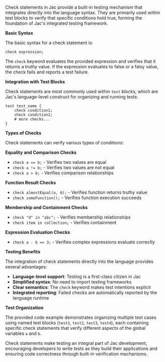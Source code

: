 Check statements in Jac provide a built-in testing mechanism that integrates directly into the language syntax. They are primarily used within test blocks to verify that specific conditions hold true, forming the foundation of Jac's integrated testing framework.

**Basic Syntax**

The basic syntax for a check statement is:
```jac
check expression;
```

The `check` keyword evaluates the provided expression and verifies that it returns a truthy value. If the expression evaluates to false or a falsy value, the check fails and reports a test failure.

**Integration with Test Blocks**

Check statements are most commonly used within `test` blocks, which are Jac's language-level construct for organizing and running tests:

```jac
test test_name {
    check condition1;
    check condition2;
    # more checks...
}
```

**Types of Checks**

Check statements can verify various types of conditions:

**Equality and Comparison Checks**
- `check a == b;` - Verifies two values are equal
- `check a != b;` - Verifies two values are not equal  
- `check a > b;` - Verifies comparison relationships

**Function Result Checks**
- `check almostEqual(a, 6);` - Verifies function returns truthy value
- `check someFunction();` - Verifies function execution succeeds

**Membership and Containment Checks**
- `check "d" in "abc";` - Verifies membership relationships
- `check item in collection;` - Verifies containment

**Expression Evaluation Checks**
- `check a - b == 3;` - Verifies complex expressions evaluate correctly

**Testing Benefits**

The integration of check statements directly into the language provides several advantages:

- **Language-level support**: Testing is a first-class citizen in Jac
- **Simplified syntax**: No need to import testing frameworks
- **Clear semantics**: The `check` keyword makes test intentions explicit
- **Integrated reporting**: Failed checks are automatically reported by the language runtime

**Test Organization**

The provided code example demonstrates organizing multiple test cases using named test blocks (`test1`, `test2`, `test3`, `test4`), each containing specific check statements that verify different aspects of the global variables `a` and `b`.

Check statements make testing an integral part of Jac development, encouraging developers to write tests as they build their applications and ensuring code correctness through built-in verification mechanisms.

